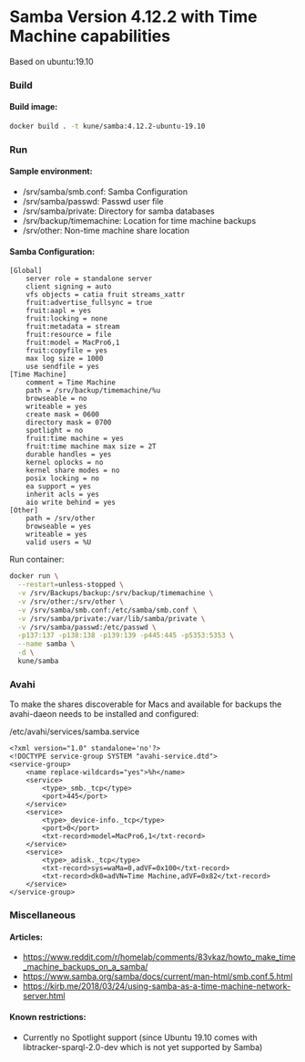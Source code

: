 # Samba Version 4.12.2 with Time Machine capabilities
Based on ubuntu:19.10

### Build

#### Build image: 
```bash
docker build . -t kune/samba:4.12.2-ubuntu-19.10
```

### Run

#### Sample environment: 
- /srv/samba/smb.conf: Samba Configuration
- /srv/samba/passwd: Passwd user file
- /srv/samba/private: Directory for samba databases
- /srv/backup/timemachine: Location for time machine backups
- /srv/other: Non-time machine share location

#### Samba Configuration: 
```
[Global]
    server role = standalone server
    client signing = auto
    vfs objects = catia fruit streams_xattr
    fruit:advertise_fullsync = true
    fruit:aapl = yes
    fruit:locking = none
    fruit:metadata = stream
    fruit:resource = file
    fruit:model = MacPro6,1
    fruit:copyfile = yes
    max log size = 1000
    use sendfile = yes
[Time Machine]
    comment = Time Machine
    path = /srv/backup/timemachine/%u
    browseable = no
    writeable = yes
    create mask = 0600
    directory mask = 0700
    spotlight = no
    fruit:time machine = yes
    fruit:time machine max size = 2T
    durable handles = yes
    kernel oplocks = no
    kernel share modes = no
    posix locking = no
    ea support = yes
    inherit acls = yes
    aio write behind = yes
[Other]
    path = /srv/other
    browseable = yes
    writeable = yes
    valid users = %U
```

Run container:
```bash
docker run \
  --restart=unless-stopped \
  -v /srv/Backups/backup:/srv/backup/timemachine \
  -v /srv/other:/srv/other \
  -v /srv/samba/smb.conf:/etc/samba/smb.conf \
  -v /srv/samba/private:/var/lib/samba/private \
  -v /srv/samba/passwd:/etc/passwd \
  -p137:137 -p138:138 -p139:139 -p445:445 -p5353:5353 \
  --name samba \
  -d \
  kune/samba
```

### Avahi
To make the shares discoverable for Macs and available for backups the avahi-daeon needs to be installed and configured: 

/etc/avahi/services/samba.service
```
<?xml version="1.0" standalone='no'?>
<!DOCTYPE service-group SYSTEM "avahi-service.dtd">
<service-group>
	<name replace-wildcards="yes">%h</name>
	<service>
		<type>_smb._tcp</type>
		<port>445</port>
	</service>
	<service>
		<type>_device-info._tcp</type>
		<port>0</port>
		<txt-record>model=MacPro6,1</txt-record>
	</service>
	<service>
		<type>_adisk._tcp</type>
		<txt-record>sys=waMa=0,adVF=0x100</txt-record>
		<txt-record>dk0=adVN=Time Machine,adVF=0x82</txt-record>
	</service>
</service-group>
``` 

### Miscellaneous

#### Articles: 
- https://www.reddit.com/r/homelab/comments/83vkaz/howto_make_time_machine_backups_on_a_samba/
- https://www.samba.org/samba/docs/current/man-html/smb.conf.5.html
- https://kirb.me/2018/03/24/using-samba-as-a-time-machine-network-server.html

#### Known restrictions:
- Currently no Spotlight support (since Ubuntu 19.10 comes with libtracker-sparql-2.0-dev which is not yet supported by Samba)

